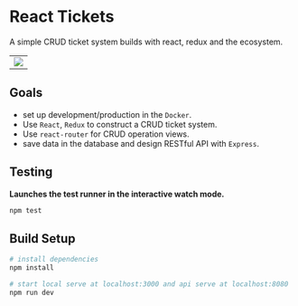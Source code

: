 # React Tickets
A simple CRUD ticket system builds with react, redux and the ecosystem.
<table><tr><td>
    <img src="https://i.imgur.com/C45FtDT.png" />
</td></tr></table>

## Goals
- set up development/production in the ```Docker```.
- Use ```React```, ```Redux``` to construct a CRUD ticket system.
- Use ```react-router``` for CRUD operation views.
- save data in the database and design RESTful API with ```Express```.

## Testing

**Launches the test runner in the interactive watch mode.**
``` bash
npm test
```

## Build Setup

``` bash
# install dependencies
npm install

# start local serve at localhost:3000 and api serve at localhost:8080
npm run dev
```
